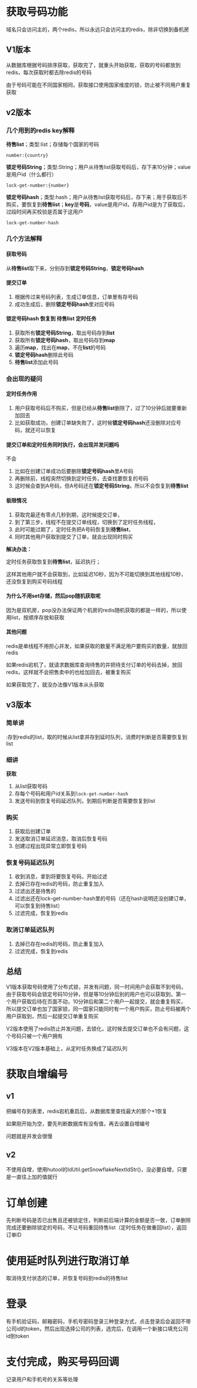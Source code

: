# 获取号码功能

域名只会访问主的，两个redis，所以永远只会访问主的redis，除非切换到备机房

## V1版本

从数据库根据号码排序获取，获取完了，就重头开始获取，获取的号码都放到redis，每次获取时都去除redis的号码

由于号码可能在不同国家相同，获取接口使用国家维度的锁，防止被不同用户重复获取

## v2版本

### 几个用到的redis key解释

**待售list**；类型:list；存储每个国家的号码

```
number:{country}
```

**锁定号码String**；类型:String；用户从待售list获取号码后，存下来10分钟；value是用户id（什么都行）

```
lock-get-number:{number}
```

**锁定号码hash**；类型:hash；用户从待售list获取号码后，存下来；用于获取后不购买，要恢复到**待售list**；**key**是**号码**，value是用户id，存用户id是为了获取后，过段时间再买校验是否属于这用户

```
lock-get-number-hash
```

### 几个方法解释

#### 获取号码

从**待售list**取下来，分别存到**锁定号码String**，**锁定号码hash**

#### 提交订单

1. 根据传过来号码列表，生成订单信息，订单里有存号码
2. 成功生成后，删除**锁定号码hash**里对应号码

#### 锁定号码hash 恢复到 待售list 定时任务

1. 获取所有**锁定号码String**，取出号码存到**list**
2. 获取所有**锁定号码hash**，取出号码存到**map**
3. 遍历**map**，找出在**map**，不在**list**的号码
4. **锁定号码hash**删除此号码
5. **待售list**添加此号码

### 会出现的疑问

#### 定时任务作用

1. 用户获取号码后不购买，但是已经从**待售list**删除了，过了10分钟后就要重新加回去
2. 比如获取成功，创建订单缺失败了，这时候**锁定号码hash**还没删除对应号码，就还可以恢复

#### 提交订单和定时任务同时执行，会出现并发问题吗

不会

1. 比如在创建订单成功后要删除**锁定号码hash**里A号码
2. 再删除前，线程突然切换到定时任务，去查找要恢复的号码
3. 这时候会查到A号码，但A号码还在**锁定号码String**，所以不会恢复到**待售list**

#### 极限情况

1. 获取完最还有零点几秒到期，这时候提交订单，
2. 到了第三步，线程不在提交订单线程，切换到了定时任务线程，
3. 此时可能过期了，定时任务把A号码恢复到**待售list**，
4. 同时其他用户获取到提交了订单，就会出现同时购买

**解决办法：**

定时任务获取恢复到**待售list**，延迟执行；

这样其他用户就不会获取到，比如延迟10秒，因为不可能切换到其他线程10秒，还没恢复到购买号码线程

#### 为什么不用set存储，然后pop随机获取呢

因为是双机房，pop没办法保证两个机房的redis随机获取的都是一样的，所以使用list，按顺序存放和获取

#### 其他问题

redis是单线程不用担心并发，如果获取的数量不满足用户要购买的数量，就放回redis

如果redis宕机了，就请求数据库查询待售的并把待支付订单的号码去掉，放回redis，这样就不会把售卖中的也给加回去，被重复购买

如果获取完了，就没办法像V1版本从头获取

## v3版本

### 简单讲

:存到redis的list，取的时候从list拿并存到延时队列，消费时判断是否需要恢复到list

### 细讲

**获取**

1. 从list获取号码
2. 存每个号码和用户id关系到`lock-get-number-hash`
3. 发送号码到恢复号码延迟队列，到期后判断是否需要恢复到list

### 购买

1. 获取后创建订单
2. 发送取消订单延迟消息，取消后恢复号码
3. 创建过程出现异常立即恢复号码

### 恢复号码延迟队列

1. 收到消息，拿到将要恢复号码，开始过滤
2. 去掉已存在redis的号码，防止重复加入
3. 过滤出还是待售的
4. 过滤出还在lock-get-number-hash里的号码（还在hash说明还没创建订单，可以恢复到待售list）
5. 过滤完成，恢复到redis

### 取消订单延迟队列

1. 去掉已存在redis的号码，防止重复加入
2. 过滤完成，恢复到redis



## 总结

V1版本获取号码使用了分布式锁，并发有问题，同一时间用户会获取不到号码，由于获取号码会锁定号码10分钟，但是等10分钟后别的用户也可以获取到，第一个用户获取后待在页面不动，10分钟后和第二个用户一起提交，就会重复购买，所以提交订单也加了国家锁，同一国家只能同时有一个用户购买，防止号码被两个用户获取到，然后一起提交订单重复购买

V2版本使用了redis防止并发问题，去锁化，这时候去提交订单也不会有问题，这个号码只被一个用户拥有

V3版本在V2版本基础上，从定时任务换成了延迟队列

# 获取自增编号

## v1

把编号存到表里，redis宕机重启后，从数据库里查找最大的那个+1恢复

如果刚开始为空，要先判断数据库有没有值，再去设置自增编号

问题就是并发会很慢

## v2

不使用自增，使用hutool的IdUtil.getSnowflakeNextIdStr()，没必要自增，只要是一直往上加的值就行

# 订单创建

先判断号码是否已出售且还被锁定住，判断前后端计算的金额是否一致，订单删除完成还要删除锁定的号码，不让号码重回待售list（定时任务在做重回list），返回订单ID

# 使用延时队列进行取消订单

取消待支付状态的订单，并恢复号码到redis的待售list

# 登录

有手机验证码，邮箱密码，手机号密码登录三种登录方式，点击登录后会返回不带公司id的token，然后出现选择公司的列表，选完后，在调用一个新接口填充公司id到token

# 支付完成，购买号码回调

记录用户和手机号的关系等处理

